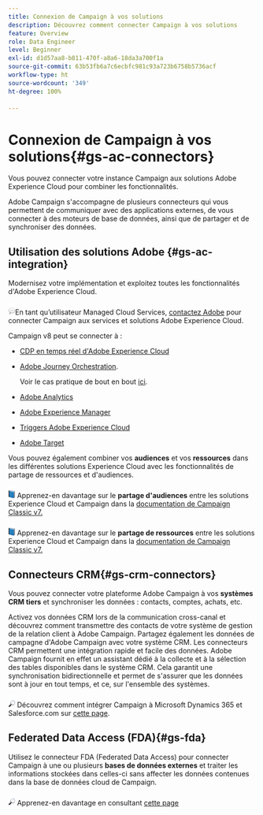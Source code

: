 ```yaml
---
title: Connexion de Campaign à vos solutions
description: Découvrez comment connecter Campaign à vos solutions
feature: Overview
role: Data Engineer
level: Beginner
exl-id: d1d57aa8-b811-470f-a8a6-18da3a700f1a
source-git-commit: 63b53fb6a7c6ecbfc981c93a723b6758b5736acf
workflow-type: ht
source-wordcount: '349'
ht-degree: 100%

---
```


# Connexion de Campaign à vos solutions{#gs-ac-connectors}

Vous pouvez connecter votre instance Campaign aux solutions Adobe Experience Cloud pour combiner les fonctionnalités.

Adobe Campaign s&#39;accompagne de plusieurs connecteurs qui vous permettent de communiquer avec des applications externes, de vous connecter à des moteurs de base de données, ainsi que de partager et de synchroniser des données.

## Utilisation des solutions Adobe {#gs-ac-integration}

Modernisez votre implémentation et exploitez toutes les fonctionnalités d&#39;Adobe Experience Cloud.

![](../assets/do-not-localize/speech.png)En tant qu’utilisateur Managed Cloud Services, [contactez Adobe](../start/campaign-faq.md#support) pour connecter Campaign aux services et solutions Adobe Experience Cloud.

Campaign v8 peut se connecter à :


* [CDP en temps réel d&#39;Adobe Experience Cloud](../connect/ac-rtcdp.md)
* [Adobe Journey Orchestration](https://experienceleague.adobe.com/docs/journeys/using/action-journeys/acc-action.html?lang=fr).

   Voir le cas pratique de bout en bout [ici](https://experienceleague.adobe.com/docs/journeys/using/use-cases-journeys/campaign-classic-use-case.html?lang=fr).

* [Adobe Analytics](../connect/ac-aa.md)
* [Adobe Experience Manager](../connect/ac-aem.md)
* [Triggers Adobe Experience Cloud](../connect/ac-triggers.md)
* [Adobe Target](../connect/ac-at.md)

Vous pouvez également combiner vos **audiences** et vos **ressources** dans les différentes solutions Experience Cloud avec les fonctionnalités de partage de ressources et d&#39;audiences.

![](../assets/do-not-localize/book.png) Apprenez-en davantage sur le **partage d&#39;audiences** entre les solutions Experience Cloud et Campaign dans la [documentation de Campaign Classic v7.](https://experienceleague.adobe.com/docs/campaign-classic/using/integrating-with-adobe-experience-cloud/audience-sharing/sharing-audiences-with-adobe-experience-cloud.html?lang=fr#integrating-with-adobe-experience-cloud)

![](../assets/do-not-localize/book.png) Apprenez-en davantage sur le **partage de ressources** entre les solutions Experience Cloud et Campaign dans la [documentation de Campaign Classic v7.](https://experienceleague.adobe.com/docs/campaign-classic/using/integrating-with-adobe-experience-cloud/asset-sharing/sharing-assets-with-adobe-experience-cloud.html?lang=fr#integrating-with-adobe-experience-cloud)

## Connecteurs CRM{#gs-crm-connectors}

Vous pouvez connecter votre plateforme Adobe Campaign à vos **systèmes CRM tiers** et synchroniser les données : contacts, comptes, achats, etc.

Activez vos données CRM lors de la communication cross-canal et découvrez comment transmettre des contacts de votre système de gestion de la relation client à Adobe Campaign. Partagez également les données de campagne d&#39;Adobe Campaign avec votre système CRM.
Les connecteurs CRM permettent une intégration rapide et facile des données. Adobe Campaign fournit en effet un assistant dédié à la collecte et à la sélection des tables disponibles dans le système CRM. Cela garantit une synchronisation bidirectionnelle et permet de s&#39;assurer que les données sont à jour en tout temps, et ce, sur l&#39;ensemble des systèmes.

![](../assets/do-not-localize/glass.png) Découvrez comment intégrer Campaign à Microsoft Dynamics 365 et Salesforce.com sur [cette page](crm.md).

## Federated Data Access (FDA){#gs-fda}

Utilisez le connecteur FDA (Federated Data Access) pour connecter Campaign à une ou plusieurs **bases de données externes** et traiter les informations stockées dans celles-ci sans affecter les données contenues dans la base de données cloud de Campaign.

![](../assets/do-not-localize/glass.png) Apprenez-en davantage en consultant [cette page](fda.md)


<!-- 
 ## Integrate with social media

Use the **Managing social networks (Social Marketing)** option to interact with customers and prospects via Twitter.

* Send messages - Use Adobe Campaign Social Marketing to send messages on Twitter. Adobe Campaign lets you post messages directly to your twitter account. You can also send direct messages to all your followers.

* Collect new contacts - Adobe Campaign Social Marketing also makes it easy to acquire new contacts via Facebook: contact users and ask them if they want to share their profile information. If they accept, Adobe Campaign automatically recovers the data, which enables you to carry out targeting campaigns and, when possible, to implement cross-channel strategies.

![](../assets/do-not-localize/glass.png) Learn how to set up and use Campaign Social Marketing in [this section](../connect/ac-tw.md) -->